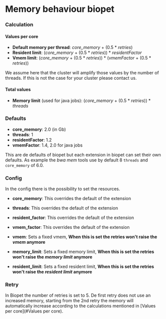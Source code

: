 # Memory behaviour biopet

### Calculation

#### Values per core
- **Default memory per thread**: *core_memory* + (0.5 * *retries*)
- **Resident limit**: (*core_memory* + (0.5 * *retries*)) * *residentFactor*
- **Vmem limit**: (*core_memory* + (0.5 * *retries*)) * (*vmemFactor* + (0.5 * *retries*))

We assume here that the cluster will amplify those values by the number of threads. If this is not the case for your cluster please contact us.

#### Total values
- **Memory limit** (used for java jobs): (*core_memory* + (0.5 * *retries*)) * *threads*


### Defaults

- **core_memory**: 2.0 (in Gb)
- **threads**: 1
- **residentFactor**: 1.2
- **vmemFactor**: 1.4, 2.0 for java jobs

This are de defaults of biopet but each extension in biopet can set their own defaults. As example the *bwa mem* tools 
use by default 8 `threads` and `core_memory` of 6.0.

### Config

In the config there is the possibility to set the resources.

- **core_memory**: This overrides the default of the extension
- **threads**: This overrides the default of the extension
- **resident_factor**: This overrides the default of the extension
- **vmem_factor**: This overrides the default of the extension

- **vmem**: Sets a fixed vmem, **When this is set the retries won't raise the *vmem* anymore**
- **memory_limit**: Sets a fixed memory limit, **When this is set the retries won't raise the *memory limit* anymore**
- **resident_limit**: Sets a fixed resident limit, **When this is set the retries won't raise the *resident limit* anymore**

### Retry

In Biopet the number of retries is set to 5. De first retry does not use an increased memory, starting from the 2nd 
retry the memory will automatically increase according to the calculations mentioned in [Values per core](#Values per core).
